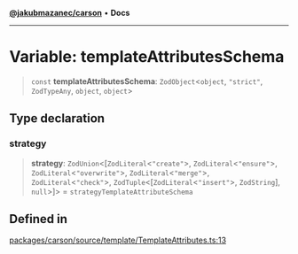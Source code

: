 [**@jakubmazanec/carson**](../README.md) • **Docs**

---

# Variable: templateAttributesSchema

> `const` **templateAttributesSchema**: `ZodObject`\<`object`, `"strict"`, `ZodTypeAny`, `object`,
> `object`\>

## Type declaration

### strategy

> **strategy**: `ZodUnion`\<[`ZodLiteral`\<`"create"`\>, `ZodLiteral`\<`"ensure"`\>,
> `ZodLiteral`\<`"overwrite"`\>, `ZodLiteral`\<`"merge"`\>, `ZodLiteral`\<`"check"`\>,
> `ZodTuple`\<[`ZodLiteral`\<`"insert"`\>, `ZodString`], `null`\>]\> = `strategyTemplateAttributeSchema`

## Defined in

[packages/carson/source/template/TemplateAttributes.ts:13](https://github.com/jakubmazanec/tools/blob/053e1fea9cfce27a70a78b00a30cdd281cb0a72b/packages/carson/source/template/TemplateAttributes.ts#L13)
